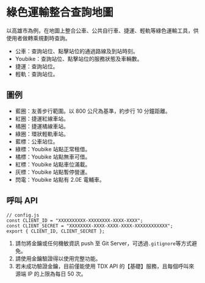 # 綠色運輸整合查詢地圖
以高雄市為例，在地圖上整合公車、公共自行車、捷運、輕軌等綠色運輸工具，供使用者做轉乘規劃時查詢。
- 公車：查詢站位、點擊站位的通過路線及到站時刻。
- Youbike：查詢站位、點擊站位的服務狀態及車輛數。
- 捷運：查詢站位。
- 輕軌：查詢站位。

## 圖例
- 藍圈：友善步行範圍。以 800 公尺為基準，約步行 10 分鐘距離。
- 紅圈：捷運紅線車站。
- 橘圈：捷運橘線車站。
- 綠圈：環狀輕軌車站。
- 藍標：公車站位。
- 綠標：Youbike 站點正常租借。
- 橘標：Youbike 站點無車可借。
- 紅標：Youbike 站點車位滿載。
- 灰標：Youbike 站點暫停營運。
- 閃電：Youbike 站點有 2.0E 電輔車。

## 呼叫 API
```
// config.js
const CLIENT_ID = "XXXXXXXXXX-XXXXXXXX-XXXX-XXXX";
const CLIENT_SECRET = "XXXXXXXX-XXXX-XXXX-XXXX-XXXXXXXXXXXX";
export { CLIENT_ID, CLIENT_SECRET };
```
1. 請勿將金鑰或任何機敏資訊 push 至 Git Server，可透過`.gitignore`等方式避免。
2. 請使用金鑰驗證得以使用完整功能。
3. 若未成功驗證金鑰，目前僅能使用 TDX API 的【基礎】服務，且每個呼叫來源端 IP 的上限為每日 50 次。
